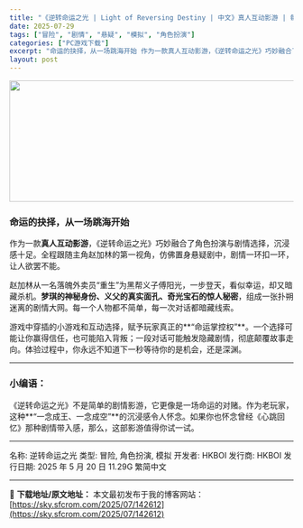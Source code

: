 ```yaml
---
title: "《逆转命运之光 | Light of Reversing Destiny | 中文》真人互动影游 | 每一次点击，都是命运的转折"
date: 2025-07-29
tags: ["冒险", "剧情", "悬疑", "模拟", "角色扮演"]
categories: ["PC游戏下载"]
excerpt: "命运的抉择，从一场跳海开始 作为一款真人互动影游，《逆转命运之光》巧妙融合了角色扮演与剧情选择，沉浸感十足。全程跟随主角赵加林的第一视角，仿佛置身悬疑剧中，剧情一环扣一环，让人欲罢不能。 赵加林从一名落魄外卖员“重生”为黑帮义子傅阳光，一步登天，看似幸运，却又暗藏杀机。梦琪的神秘身份、义父的真实面孔&hellip;"
layout: post
---
```


<img class="aligncenter size-full wp-image-142613" src="https://sky.sfcrom.com/wp-content/uploads/2025/07/2025072823470612.webp" alt="" width="700" height="215" />
<h3>命运的抉择，从一场跳海开始</h3>
作为一款<strong>真人互动影游</strong>，《逆转命运之光》巧妙融合了角色扮演与剧情选择，沉浸感十足。全程跟随主角赵加林的第一视角，仿佛置身悬疑剧中，剧情一环扣一环，让人欲罢不能。

赵加林从一名落魄外卖员“重生”为黑帮义子傅阳光，一步登天，看似幸运，却又暗藏杀机。<strong>梦琪的神秘身份、义父的真实面孔、奇光宝石的惊人秘密</strong>，组成一张扑朔迷离的剧情大网。每一个人物都不简单，每一次对话都暗藏线索。

游戏中穿插的小游戏和互动选择，赋予玩家真正的**“命运掌控权”**。一个选择可能让你赢得信任，也可能陷入背叛；一段对话可能触发隐藏剧情，彻底颠覆故事走向。体验过程中，你永远不知道下一秒等待你的是机会，还是深渊。

<hr />

<h3><strong>小编语：</strong></h3>
《逆转命运之光》不是简单的剧情影游，它更像是一场命运的对赌。作为老玩家，这种**“一念成王、一念成空”**的沉浸感令人怀念。如果你也怀念曾经《心跳回忆》那种剧情带入感，那么，这部影游值得你试一试。

<hr />

名称: 逆转命运之光
类型: 冒险, 角色扮演, 模拟
开发者: HKBOI
发行商: HKBOI
发行日期: 2025 年 5 月 20 日
11.29G
繁简中文

---
📖 **下载地址/原文地址：** 本文最初发布于我的博客网站：[https://sky.sfcrom.com/2025/07/142612](https://sky.sfcrom.com/2025/07/142612)
